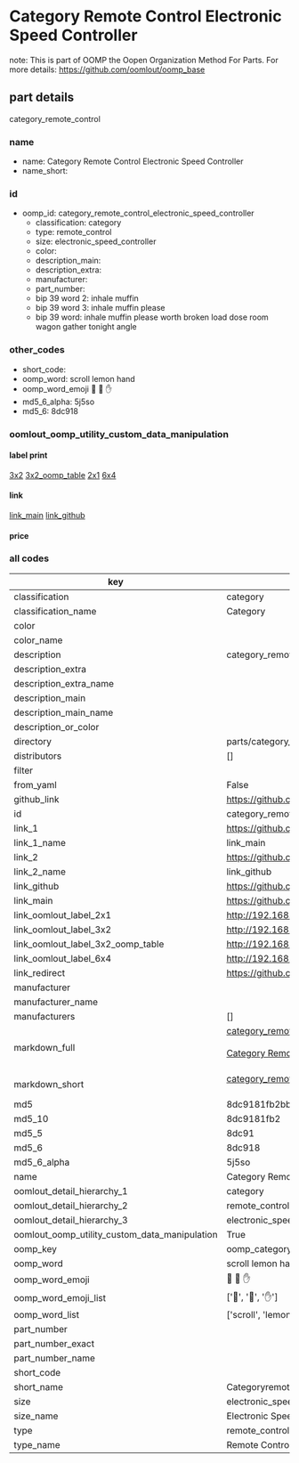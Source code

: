 # Category Remote Control Electronic Speed Controller  

note: This is part of OOMP the Oopen Organization Method For Parts. For more details: https://github.com/oomlout/oomp_base

##  part details
  



category_remote_control



### name
* name: Category Remote Control Electronic Speed Controller
* name_short: 
### id
* oomp_id: category_remote_control_electronic_speed_controller
  * classification: category
  * type: remote_control
  * size: electronic_speed_controller
  * color: 
  * description_main: 
  * description_extra: 
  * manufacturer: 
  * part_number: 
  * bip 39 word 2: inhale muffin
  * bip 39 word 3: inhale muffin please
  * bip 39 word: inhale muffin please worth broken load dose room wagon gather tonight angle

### other_codes
* short_code: 
* oomp_word: scroll lemon hand
* oomp_word_emoji :scroll: :lemon: :hand:
* md5_6_alpha: 5j5so
* md5_6: 8dc918






### oomlout_oomp_utility_custom_data_manipulation
#### label print
[3x2](http://192.168.1.245:1112/?label=oomp%205j5so)
[3x2_oomp_table](http://192.168.1.108:1112/?label=oomp%205j5so)
[2x1](http://192.168.1.242:1112/?label=oomp%205j5so)
[6x4](http://192.168.1.55:1112/?label=oomp%205j5so)    

#### link

[link_main](https://github.com/oomlout/oomlout_oomp_version_1_messy/tree/main/parts/category_remote_control_electronic_speed_controller) [link_github](https://github.com/oomlout/oomlout_oomp_version_1_messy/tree/main/parts/category_remote_control_electronic_speed_controller)                             

#### price







### all codes 
| key | value |  
| --- | --- |  
| classification | category |  
| classification_name | Category |  
| color |  |  
| color_name |  |  
| description | category_remote_control |  
| description_extra |  |  
| description_extra_name |  |  
| description_main |  |  
| description_main_name |  |  
| description_or_color |   |  
| directory | parts/category_remote_control_electronic_speed_controller |  
| distributors | [] |  
| filter |  |  
| from_yaml | False |  
| github_link | https://github.com/oomlout/oomlout_oomp_part_src/tree/main/parts/category_remote_control_electronic_speed_controller |  
| id | category_remote_control_electronic_speed_controller |  
| link_1 | https://github.com/oomlout/oomlout_oomp_version_1_messy/tree/main/parts/category_remote_control_electronic_speed_controller |  
| link_1_name | link_main |  
| link_2 | https://github.com/oomlout/oomlout_oomp_version_1_messy/tree/main/parts/category_remote_control_electronic_speed_controller |  
| link_2_name | link_github |  
| link_github | https://github.com/oomlout/oomlout_oomp_version_1_messy/tree/main/parts/category_remote_control_electronic_speed_controller |  
| link_main | https://github.com/oomlout/oomlout_oomp_version_1_messy/tree/main/parts/category_remote_control_electronic_speed_controller |  
| link_oomlout_label_2x1 | http://192.168.1.242:1112/?label=oomp%205j5so |  
| link_oomlout_label_3x2 | http://192.168.1.245:1112/?label=oomp%205j5so |  
| link_oomlout_label_3x2_oomp_table | http://192.168.1.108:1112/?label=oomp%205j5so |  
| link_oomlout_label_6x4 | http://192.168.1.55:1112/?label=oomp%205j5so |  
| link_redirect | https://github.com/oomlout/oomlout_oomp_version_1_messy/tree/main/parts/category_remote_control_electronic_speed_controller |  
| manufacturer |  |  
| manufacturer_name |  |  
| manufacturers | [] |  
| markdown_full | [category_remote_control_electronic_speed_controller](none)<br>[](none)<br>[Category Remote Control Electronic Speed Controller](none)<br><br> |  
| markdown_short | [category_remote_control_electronic_speed_controller](none)<br><br> |  
| md5 | 8dc9181fb2bbe8320b8e4fdf4ce44b9d |  
| md5_10 | 8dc9181fb2 |  
| md5_5 | 8dc91 |  
| md5_6 | 8dc918 |  
| md5_6_alpha | 5j5so |  
| name | Category Remote Control Electronic Speed Controller |  
| oomlout_detail_hierarchy_1 | category |  
| oomlout_detail_hierarchy_2 | remote_control |  
| oomlout_detail_hierarchy_3 | electronic_speed_controller |  
| oomlout_oomp_utility_custom_data_manipulation | True |  
| oomp_key | oomp_category_remote_control_electronic_speed_controller |  
| oomp_word | scroll lemon hand |  
| oomp_word_emoji | :scroll: :lemon: :hand: |  
| oomp_word_emoji_list | [':scroll:', ':lemon:', ':hand:'] |  
| oomp_word_list | ['scroll', 'lemon', 'hand'] |  
| part_number |  |  
| part_number_exact |  |  
| part_number_name |  |  
| short_code |  |  
| short_name | Categoryremotecontrol |  
| size | electronic_speed_controller |  
| size_name | Electronic Speed Controller |  
| type | remote_control |  
| type_name | Remote Control |  
